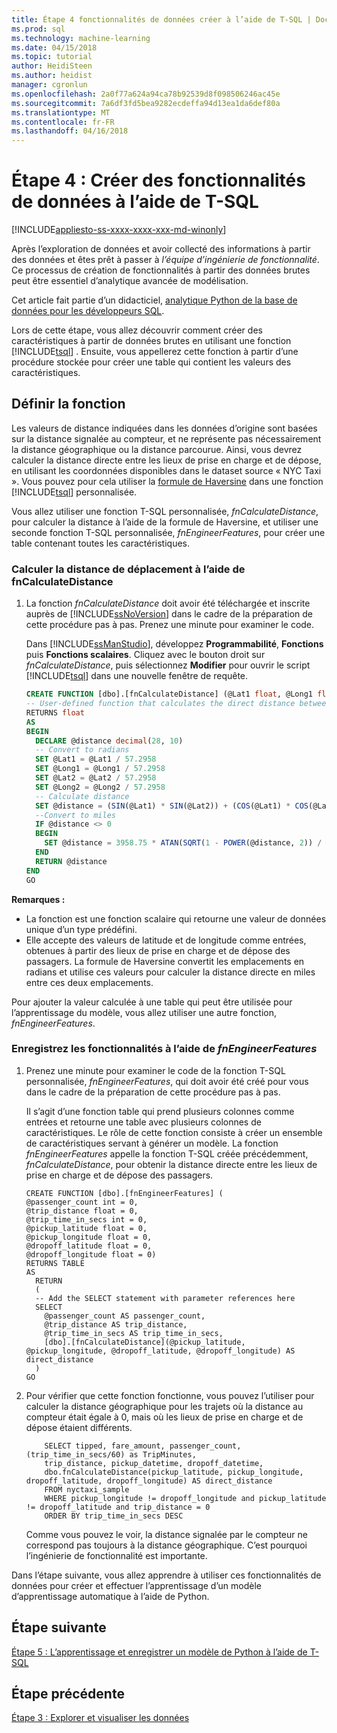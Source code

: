 ```yaml
---
title: Étape 4 fonctionnalités de données créer à l’aide de T-SQL | Documents Microsoft
ms.prod: sql
ms.technology: machine-learning
ms.date: 04/15/2018
ms.topic: tutorial
author: HeidiSteen
ms.author: heidist
manager: cgronlun
ms.openlocfilehash: 2a0f77a624a94ca78b92539d8f098506246ac45e
ms.sourcegitcommit: 7a6df3fd5bea9282ecdeffa94d13ea1da6def80a
ms.translationtype: MT
ms.contentlocale: fr-FR
ms.lasthandoff: 04/16/2018
---
```

# <a name="step-4-create-data-features-using-t-sql"></a>Étape 4 : Créer des fonctionnalités de données à l’aide de T-SQL
[!INCLUDE[appliesto-ss-xxxx-xxxx-xxx-md-winonly](../../includes/appliesto-ss-xxxx-xxxx-xxx-md-winonly.md)]

Après l’exploration de données et avoir collecté des informations à partir des données et êtes prêt à passer à *l’équipe d’ingénierie de fonctionnalité*. Ce processus de création de fonctionnalités à partir des données brutes peut être essentiel d’analytique avancée de modélisation.

Cet article fait partie d’un didacticiel, [analytique Python de la base de données pour les développeurs SQL](sqldev-in-database-python-for-sql-developers.md). 

Lors de cette étape, vous allez découvrir comment créer des caractéristiques à partir de données brutes en utilisant une fonction [!INCLUDE[tsql](../../includes/tsql-md.md)] . Ensuite, vous appellerez cette fonction à partir d’une procédure stockée pour créer une table qui contient les valeurs des caractéristiques.

## <a name="define-the-function"></a>Définir la fonction

Les valeurs de distance indiquées dans les données d’origine sont basées sur la distance signalée au compteur, et ne représente pas nécessairement la distance géographique ou la distance parcourue. Ainsi, vous devrez calculer la distance directe entre les lieux de prise en charge et de dépose, en utilisant les coordonnées disponibles dans le dataset source « NYC Taxi ». Vous pouvez pour cela utiliser la [formule de Haversine](https://en.wikipedia.org/wiki/Haversine_formula) dans une fonction [!INCLUDE[tsql](../../includes/tsql-md.md)] personnalisée.

Vous allez utiliser une fonction T-SQL personnalisée, _fnCalculateDistance_, pour calculer la distance à l’aide de la formule de Haversine, et utiliser une seconde fonction T-SQL personnalisée, _fnEngineerFeatures_, pour créer une table contenant toutes les caractéristiques.

### <a name="calculate-trip-distance-using-fncalculatedistance"></a>Calculer la distance de déplacement à l’aide de fnCalculateDistance

1.  La fonction _fnCalculateDistance_ doit avoir été téléchargée et inscrite auprès de [!INCLUDE[ssNoVersion](../../includes/ssnoversion-md.md)] dans le cadre de la préparation de cette procédure pas à pas. Prenez une minute pour examiner le code.
  
    Dans [!INCLUDE[ssManStudio](../../includes/ssmanstudio-md.md)], développez **Programmabilité**, **Fonctions** puis **Fonctions scalaires**.
    Cliquez avec le bouton droit sur _fnCalculateDistance_, puis sélectionnez **Modifier** pour ouvrir le script [!INCLUDE[tsql](../../includes/tsql-md.md)] dans une nouvelle fenêtre de requête.
  
    ```SQL
    CREATE FUNCTION [dbo].[fnCalculateDistance] (@Lat1 float, @Long1 float, @Lat2 float, @Long2 float)
    -- User-defined function that calculates the direct distance between two geographical coordinates
    RETURNS float
    AS
    BEGIN
      DECLARE @distance decimal(28, 10)
      -- Convert to radians
      SET @Lat1 = @Lat1 / 57.2958
      SET @Long1 = @Long1 / 57.2958
      SET @Lat2 = @Lat2 / 57.2958
      SET @Long2 = @Long2 / 57.2958
      -- Calculate distance
      SET @distance = (SIN(@Lat1) * SIN(@Lat2)) + (COS(@Lat1) * COS(@Lat2) * COS(@Long2 - @Long1))
      --Convert to miles
      IF @distance <> 0
      BEGIN
        SET @distance = 3958.75 * ATAN(SQRT(1 - POWER(@distance, 2)) / @distance);
      END
      RETURN @distance
    END
    GO
    ```
**Remarques :**

- La fonction est une fonction scalaire qui retourne une valeur de données unique d’un type prédéfini.
- Elle accepte des valeurs de latitude et de longitude comme entrées, obtenues à partir des lieux de prise en charge et de dépose des passagers. La formule de Haversine convertit les emplacements en radians et utilise ces valeurs pour calculer la distance directe en miles entre ces deux emplacements.

Pour ajouter la valeur calculée à une table qui peut être utilisée pour l’apprentissage du modèle, vous allez utiliser une autre fonction, _fnEngineerFeatures_.

### <a name="save-the-features-using-fnengineerfeatures"></a>Enregistrez les fonctionnalités à l’aide de _fnEngineerFeatures_

1.  Prenez une minute pour examiner le code de la fonction T-SQL personnalisée, _fnEngineerFeatures_, qui doit avoir été créé pour vous dans le cadre de la préparation de cette procédure pas à pas.
  
    Il s’agit d’une fonction table qui prend plusieurs colonnes comme entrées et retourne une table avec plusieurs colonnes de caractéristiques.  Le rôle de cette fonction consiste à créer un ensemble de caractéristiques servant à générer un modèle. La fonction _fnEngineerFeatures_ appelle la fonction T-SQL créée précédemment, _fnCalculateDistance_, pour obtenir la distance directe entre les lieux de prise en charge et de dépose des passagers.
  
    ```
    CREATE FUNCTION [dbo].[fnEngineerFeatures] (
    @passenger_count int = 0,
    @trip_distance float = 0,
    @trip_time_in_secs int = 0,
    @pickup_latitude float = 0,
    @pickup_longitude float = 0,
    @dropoff_latitude float = 0,
    @dropoff_longitude float = 0)
    RETURNS TABLE
    AS
      RETURN
      (
      -- Add the SELECT statement with parameter references here
      SELECT
        @passenger_count AS passenger_count,
        @trip_distance AS trip_distance,
        @trip_time_in_secs AS trip_time_in_secs,
        [dbo].[fnCalculateDistance](@pickup_latitude, @pickup_longitude, @dropoff_latitude, @dropoff_longitude) AS direct_distance
      )
    GO
    ```
  
2. Pour vérifier que cette fonction fonctionne, vous pouvez l’utiliser pour calculer la distance géographique pour les trajets où la distance au compteur était égale à 0, mais où les lieux de prise en charge et de dépose étaient différents.
  
    ```
        SELECT tipped, fare_amount, passenger_count,(trip_time_in_secs/60) as TripMinutes,
        trip_distance, pickup_datetime, dropoff_datetime,
        dbo.fnCalculateDistance(pickup_latitude, pickup_longitude,  dropoff_latitude, dropoff_longitude) AS direct_distance
        FROM nyctaxi_sample
        WHERE pickup_longitude != dropoff_longitude and pickup_latitude != dropoff_latitude and trip_distance = 0
        ORDER BY trip_time_in_secs DESC
    ```
  
    Comme vous pouvez le voir, la distance signalée par le compteur ne correspond pas toujours à la distance géographique. C’est pourquoi l’ingénierie de fonctionnalité est importante.

Dans l’étape suivante, vous allez apprendre à utiliser ces fonctionnalités de données pour créer et effectuer l’apprentissage d’un modèle d’apprentissage automatique à l’aide de Python.

## <a name="next-step"></a>Étape suivante

[Étape 5 : L’apprentissage et enregistrer un modèle de Python à l’aide de T-SQL](sqldev-py5-train-and-save-a-model-using-t-sql.md)

## <a name="previous-step"></a>Étape précédente

[Étape 3 : Explorer et visualiser les données](sqldev-py3-explore-and-visualize-the-data.md)



